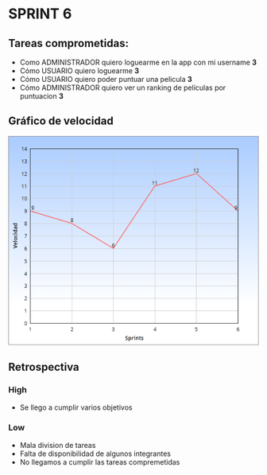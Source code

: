 # SPRINT 6

## Tareas comprometidas:

- Como ADMINISTRADOR quiero loguearme en la app con mi username **3**
- Cómo USUARIO quiero loguearme **3**
- Cómo USUARIO quiero poder puntuar una pelicula **3**
- Cómo ADMINISTRADOR quiero ver un ranking de películas por puntuacion **3**

## Gráfico de velocidad

![](sprint-6.png?raw=true "Velocidad en Sprints")

## Retrospectiva

### High
- Se llego a cumplir varios objetivos

### Low
- Mala division de tareas
- Falta de disponibilidad de algunos integrantes
- No llegamos a cumplir las tareas compremetidas